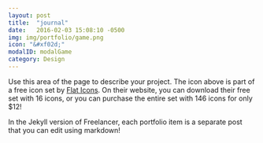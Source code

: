 ```yaml
---
layout: post
title:  "journal"
date:   2016-02-03 15:08:10 -0500
img: img/portfolio/game.png
icon: "&#xf02d;"
modalID: modalGame
category: Design
---
```

Use this area of the page to describe your project. The icon above is part of a free icon set by [Flat Icons][flat-icons-link]. On their website, you can download their free set with 16 icons, or you can purchase the entire set with 146 icons for only $12!

In the Jekyll version of Freelancer, each portfolio item is a separate post that you can edit using markdown!

[flat-icons-link]: https://sellfy.com/p/8Q9P/jV3VZ/

